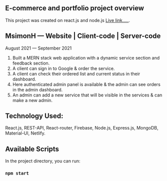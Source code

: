 ## E-commerce and portfolio project overview

This project was created on react.js and node.js [Live link.....](https://msimon.netlify.app).

## MsimonH — Website | Client-code | Server-code
August 2021 — September 2021

1. Built a MERN stack web application with a dynamic service section and feedback section.
2. A client can sign in to Google & order the service.
3. A client can check their ordered list and current status in their dashboard.
4. Here authenticated admin panel is available & the admin can see orders in the admin dashboard.
5. An admin can add a new service that will be visible in the services & can make a new admin.

## Technology Used:
React.js, REST-API, React-router, Firebase, Node.js, Express.js, MongoDB, Material-UI, Netlify.


## Available Scripts

In the project directory, you can run:

### `npm start`
